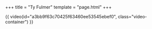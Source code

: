+++
title = "Ty Fulmer"
template = "page.html"
+++

{{ video(id="a3bb9f63c70425f63460ee53545ebef0", class="video-container") }}
